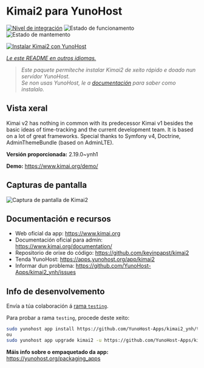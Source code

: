 <!--
NOTA: Este README foi creado automáticamente por <https://github.com/YunoHost/apps/tree/master/tools/readme_generator>
NON debe editarse manualmente.
-->

# Kimai2 para YunoHost

[![Nivel de integración](https://dash.yunohost.org/integration/kimai2.svg)](https://ci-apps.yunohost.org/ci/apps/kimai2/) ![Estado de funcionamento](https://ci-apps.yunohost.org/ci/badges/kimai2.status.svg) ![Estado de mantemento](https://ci-apps.yunohost.org/ci/badges/kimai2.maintain.svg)

[![Instalar Kimai2 con YunoHost](https://install-app.yunohost.org/install-with-yunohost.svg)](https://install-app.yunohost.org/?app=kimai2)

*[Le este README en outros idiomas.](./ALL_README.md)*

> *Este paquete permíteche instalar Kimai2 de xeito rápido e doado nun servidor YunoHost.*  
> *Se non usas YunoHost, le a [documentación](https://yunohost.org/install) para saber como instalalo.*

## Vista xeral

Kimai v2 has nothing in common with its predecessor Kimai v1 besides the basic ideas of time-tracking and the current development team. It is based on a lot of great frameworks. Special thanks to Symfony v4, Doctrine, AdminThemeBundle (based on AdminLTE).


**Versión proporcionada:** 2.19.0~ynh1

**Demo:** <https://www.kimai.org/demo/>

## Capturas de pantalla

![Captura de pantalla de Kimai2](./doc/screenshots/screenshot1.png)

## Documentación e recursos

- Web oficial da app: <https://www.kimai.org>
- Documentación oficial para admin: <https://www.kimai.org/documentation/>
- Repositorio de orixe do código: <https://github.com/kevinpapst/kimai2>
- Tenda YunoHost: <https://apps.yunohost.org/app/kimai2>
- Informar dun problema: <https://github.com/YunoHost-Apps/kimai2_ynh/issues>

## Info de desenvolvemento

Envía a túa colaboración á [rama `testing`](https://github.com/YunoHost-Apps/kimai2_ynh/tree/testing).

Para probar a rama `testing`, procede deste xeito:

```bash
sudo yunohost app install https://github.com/YunoHost-Apps/kimai2_ynh/tree/testing --debug
ou
sudo yunohost app upgrade kimai2 -u https://github.com/YunoHost-Apps/kimai2_ynh/tree/testing --debug
```

**Máis info sobre o empaquetado da app:** <https://yunohost.org/packaging_apps>
